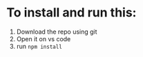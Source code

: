 # To install and run this:

1. Download the repo using git
2. Open it on vs code
3. run ```npm install```
